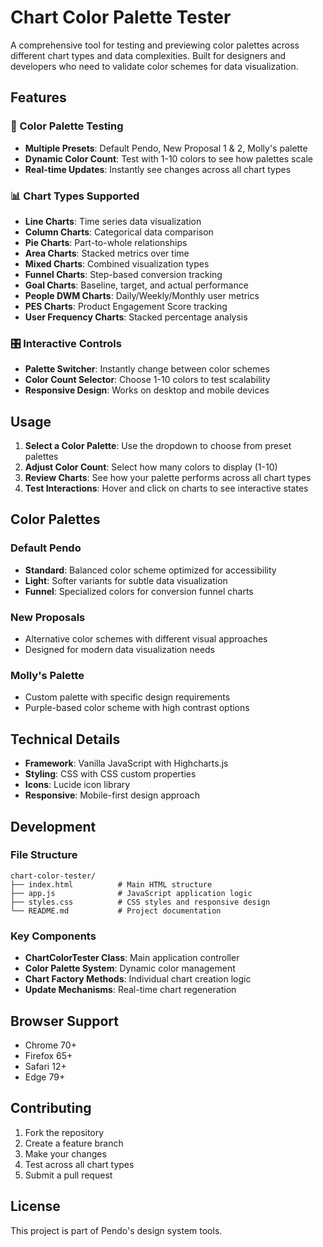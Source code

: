 # Chart Color Palette Tester

A comprehensive tool for testing and previewing color palettes across different chart types and data complexities. Built for designers and developers who need to validate color schemes for data visualization.

## Features

### 🎨 Color Palette Testing
- **Multiple Presets**: Default Pendo, New Proposal 1 & 2, Molly's palette
- **Dynamic Color Count**: Test with 1-10 colors to see how palettes scale
- **Real-time Updates**: Instantly see changes across all chart types

### 📊 Chart Types Supported
- **Line Charts**: Time series data visualization
- **Column Charts**: Categorical data comparison
- **Pie Charts**: Part-to-whole relationships
- **Area Charts**: Stacked metrics over time
- **Mixed Charts**: Combined visualization types
- **Funnel Charts**: Step-based conversion tracking
- **Goal Charts**: Baseline, target, and actual performance
- **People DWM Charts**: Daily/Weekly/Monthly user metrics
- **PES Charts**: Product Engagement Score tracking
- **User Frequency Charts**: Stacked percentage analysis

### 🎛️ Interactive Controls
- **Palette Switcher**: Instantly change between color schemes
- **Color Count Selector**: Choose 1-10 colors to test scalability
- **Responsive Design**: Works on desktop and mobile devices

## Usage

1. **Select a Color Palette**: Use the dropdown to choose from preset palettes
2. **Adjust Color Count**: Select how many colors to display (1-10)
3. **Review Charts**: See how your palette performs across all chart types
4. **Test Interactions**: Hover and click on charts to see interactive states

## Color Palettes

### Default Pendo
- **Standard**: Balanced color scheme optimized for accessibility
- **Light**: Softer variants for subtle data visualization
- **Funnel**: Specialized colors for conversion funnel charts

### New Proposals
- Alternative color schemes with different visual approaches
- Designed for modern data visualization needs

### Molly's Palette
- Custom palette with specific design requirements
- Purple-based color scheme with high contrast options

## Technical Details

- **Framework**: Vanilla JavaScript with Highcharts.js
- **Styling**: CSS with CSS custom properties
- **Icons**: Lucide icon library
- **Responsive**: Mobile-first design approach

## Development

### File Structure
```
chart-color-tester/
├── index.html          # Main HTML structure
├── app.js              # JavaScript application logic
├── styles.css          # CSS styles and responsive design
└── README.md           # Project documentation
```

### Key Components
- **ChartColorTester Class**: Main application controller
- **Color Palette System**: Dynamic color management
- **Chart Factory Methods**: Individual chart creation logic
- **Update Mechanisms**: Real-time chart regeneration

## Browser Support

- Chrome 70+
- Firefox 65+
- Safari 12+
- Edge 79+

## Contributing

1. Fork the repository
2. Create a feature branch
3. Make your changes
4. Test across all chart types
5. Submit a pull request

## License

This project is part of Pendo's design system tools.
